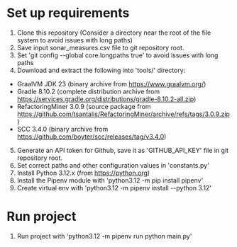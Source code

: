 # Set up requirements
1. Clone this repository (Consider a directory near the root of the file system to avoid issues with long paths)
2. Save input sonar_measures.csv file to git repository root.
3. Set 'git config --global core.longpaths true' to avoid issues with long paths
4. Download and extract the following into 'tools/' directory:
- GraalVM JDK 23 (binary archive from https://www.graalvm.org/)
- Gradle 8.10.2 (complete distribution archive from https://services.gradle.org/distributions/gradle-8.10.2-all.zip)
- RefactoringMiner 3.0.9 (source package from https://github.com/tsantalis/RefactoringMiner/archive/refs/tags/3.0.9.zip)
- SCC 3.4.0 (binary archive from https://github.com/boyter/scc/releases/tag/v3.4.0)
5. Generate an API token for Github, save it as 'GITHUB_API_KEY' file in git repository root.
6. Set correct paths and other configuration values in 'constants.py'
7. Install Python 3.12.x (from https://python.org)
8. Install the Pipenv module with 'python3.12 -m pip install pipenv'
9. Create virtual env with 'python3.12 -m pipenv install --python 3.12'
# Run project
1. Run project with 'python3.12 -m pipenv run python main.py'

